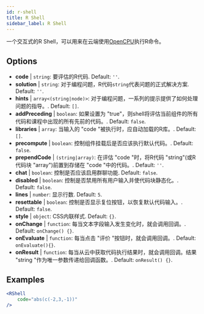 ```yaml
---
id: r-shell
title: R Shell
sidebar_label: R Shell
---
```


一个交互式的R Shell，可以用来在云端使用[OpenCPU](https://www.opencpu.org/)执行R命令。

## Options

* __code__ | `string`: 要评估的R代码. Default: `''`.
* __solution__ | `string`: 对于编程问题，R代码`string`代表问题的正式解决方案. Default: `''`.
* __hints__ | `array<(string|node)>`: 对于编程问题，一系列的提示提供了如何处理问题的指导。. Default: `[]`.
* __addPreceding__ | `boolean`: 如果设置为 "true"，则shell将评估当前组件的所有代码和课程中出现的所有先前的代码。. Default: `false`.
* __libraries__ | `array`: 当输入的 "code "被执行时，应自动加载的R库。. Default: `[]`.
* __precompute__ | `boolean`: 控制组件挂载后是否应该执行默认代码。. Default: `false`.
* __prependCode__ | `(string|array)`: 在评估 "code "时，将R代码 "string"(或R代码块 "array")前置到存储在 "code "中的代码。. Default: `''`.
* __chat__ | `boolean`: 控制是否应该启用群聊功能. Default: `false`.
* __disabled__ | `boolean`: 控制是否禁用所有用户输入并使代码块静态化。. Default: `false`.
* __lines__ | `number`: 显示行数. Default: `5`.
* __resettable__ | `boolean`: 控制是否显示复位按钮，以恢复默认代码输入。. Default: `false`.
* __style__ | `object`: CSS内联样式. Default: `{}`.
* __onChange__ | `function`: 每当文本字段输入发生变化时，就会调用回调。. Default: `onChange() {}`.
* __onEvaluate__ | `function`: 每当点击 "评价 "按钮时，就会调用回调。. Default: `onEvaluate(){}`.
* __onResult__ | `function`: 每当从云中获取代码执行结果时，就会调用回调。结果 "string "作为唯一参数传递给回调函数。. Default: `onResult() {}`.


## Examples

```jsx live
<RShell
    code="abs(c(-2,3,-1))"
/>
```

